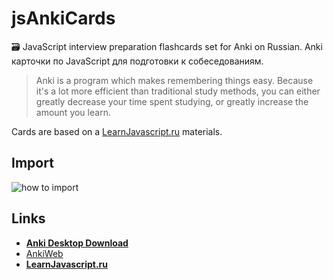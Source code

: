 # jsAnkiCards
🗃 JavaScript interview preparation flashcards set for Anki on Russian. Anki карточки по JavaScript для подготовки к собеседованиям. 

> Anki is a program which makes remembering things easy. Because it's a lot more efficient than traditional study methods, you can either greatly decrease your time spent studying, or greatly increase the amount you learn.

Cards are based on a [LearnJavascript.ru](https://learn.javascript.ru/) materials.

## Import

![how to import]('./import.png')

## Links 

- [**Anki Desktop Download**](https://apps.ankiweb.net/#download)
- [AnkiWeb](https://ankiweb.net/)
- [**LearnJavascript.ru**](https://learn.javascript.ru/)

